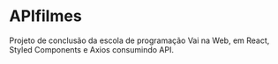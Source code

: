 # APIfilmes
Projeto de conclusão da escola de programação Vai na Web, em React, Styled Components e Axios consumindo API.
